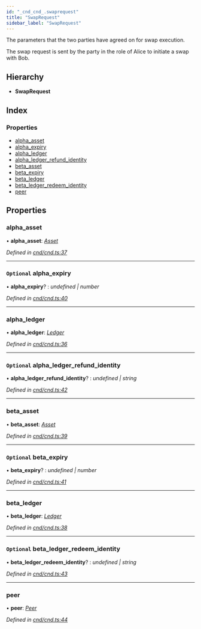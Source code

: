 ```yaml
---
id: "_cnd_cnd_.swaprequest"
title: "SwapRequest"
sidebar_label: "SwapRequest"
---
```


The parameters that the two parties have agreed on for swap execution.

The swap request is sent by the party in the role of Alice to initiate a swap with Bob.

## Hierarchy

* **SwapRequest**

## Index

### Properties

* [alpha_asset](_cnd_cnd_.swaprequest.md#alpha_asset)
* [alpha_expiry](_cnd_cnd_.swaprequest.md#optional-alpha_expiry)
* [alpha_ledger](_cnd_cnd_.swaprequest.md#alpha_ledger)
* [alpha_ledger_refund_identity](_cnd_cnd_.swaprequest.md#optional-alpha_ledger_refund_identity)
* [beta_asset](_cnd_cnd_.swaprequest.md#beta_asset)
* [beta_expiry](_cnd_cnd_.swaprequest.md#optional-beta_expiry)
* [beta_ledger](_cnd_cnd_.swaprequest.md#beta_ledger)
* [beta_ledger_redeem_identity](_cnd_cnd_.swaprequest.md#optional-beta_ledger_redeem_identity)
* [peer](_cnd_cnd_.swaprequest.md#peer)

## Properties

###  alpha_asset

• **alpha_asset**: *[Asset](_cnd_cnd_.asset.md)*

*Defined in [cnd/cnd.ts:37](https://github.com/comit-network/comit-js-sdk/blob/d75521e/src/cnd/cnd.ts#L37)*

___

### `Optional` alpha_expiry

• **alpha_expiry**? : *undefined | number*

*Defined in [cnd/cnd.ts:40](https://github.com/comit-network/comit-js-sdk/blob/d75521e/src/cnd/cnd.ts#L40)*

___

###  alpha_ledger

• **alpha_ledger**: *[Ledger](_cnd_cnd_.ledger.md)*

*Defined in [cnd/cnd.ts:36](https://github.com/comit-network/comit-js-sdk/blob/d75521e/src/cnd/cnd.ts#L36)*

___

### `Optional` alpha_ledger_refund_identity

• **alpha_ledger_refund_identity**? : *undefined | string*

*Defined in [cnd/cnd.ts:42](https://github.com/comit-network/comit-js-sdk/blob/d75521e/src/cnd/cnd.ts#L42)*

___

###  beta_asset

• **beta_asset**: *[Asset](_cnd_cnd_.asset.md)*

*Defined in [cnd/cnd.ts:39](https://github.com/comit-network/comit-js-sdk/blob/d75521e/src/cnd/cnd.ts#L39)*

___

### `Optional` beta_expiry

• **beta_expiry**? : *undefined | number*

*Defined in [cnd/cnd.ts:41](https://github.com/comit-network/comit-js-sdk/blob/d75521e/src/cnd/cnd.ts#L41)*

___

###  beta_ledger

• **beta_ledger**: *[Ledger](_cnd_cnd_.ledger.md)*

*Defined in [cnd/cnd.ts:38](https://github.com/comit-network/comit-js-sdk/blob/d75521e/src/cnd/cnd.ts#L38)*

___

### `Optional` beta_ledger_redeem_identity

• **beta_ledger_redeem_identity**? : *undefined | string*

*Defined in [cnd/cnd.ts:43](https://github.com/comit-network/comit-js-sdk/blob/d75521e/src/cnd/cnd.ts#L43)*

___

###  peer

• **peer**: *[Peer](_cnd_cnd_.peer.md)*

*Defined in [cnd/cnd.ts:44](https://github.com/comit-network/comit-js-sdk/blob/d75521e/src/cnd/cnd.ts#L44)*
